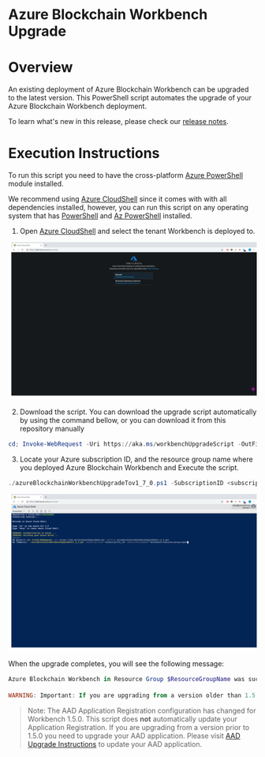 # Azure Blockchain Workbench Upgrade


Overview
=================
An existing deployment of Azure Blockchain Workbench can be upgraded to the latest version. This PowerShell script automates the upgrade of your Azure Blockchain Workbench deployment. 

To learn what's new in this release, please check our [release notes](releasenotes.md).

Execution Instructions
=======================
To run this script you need to have the cross-platform [Azure PowerShell](https://docs.microsoft.com/en-us/powershell/azure/install-az-ps) module installed.

We recommend using [Azure CloudShell](https://shell.azure.com/powershell) since it comes with with all dependencies installed, however, you can run this script on any operating system that has [PowerShell](https://docs.microsoft.com/en-us/powershell/scripting/install/installing-powershell?view=powershell-6) and [Az PowerShell](https://docs.microsoft.com/en-us/powershell/azure/install-az-ps) installed.


1. Open [Azure CloudShell](https://shell.azure.com/powershell) and select the tenant Workbench is deployed to. 

![CloudShell open](./media/cloudshell-open.png)

2. Download the script. You can download the upgrade script automatically by using the command bellow, or you can download it from this repository manually

```powershell
cd; Invoke-WebRequest -Uri https://aka.ms/workbenchUpgradeScript -OutFile azureBlockchainWorkbenchUpgradeTov1_7_0.ps1

```

3. Locate your Azure subscription ID, and the resource group name where you deployed Azure Blockchain Workbench and Execute the script.


```powershell
./azureBlockchainWorkbenchUpgradeTov1_7_0.ps1 -SubscriptionID <subscription_id> -ResourceGroupName <workbench-resource-group-name>

```

![CloudShell run](./media/cloudshell-run.png)

When the upgrade completes, you will see the following message:

```powershell
Azure Blockchain Workbench in Resource Group $ResourceGroupName was successfully updated to version 1.7.0.

WARNING: Important: If you are upgrading from a version older than 1.5.0 you will need to upgrade your AAD application registration as well. Please visit https://aka.ms/workbenchAADUpgrade to perform the necessary updates.

```

> Note: The AAD Application Registration configuration has changed for Workbench 1.5.0. This script does **not** automatically update your Application Registration. If you are upgrading from a version prior to 1.5.0 you need to upgrade your AAD application. Please visit [AAD Upgrade Instructions](https://aka.ms/workbenchAADUpgrade) to update your AAD application.
